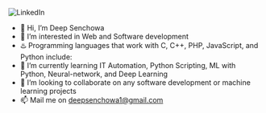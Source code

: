 ![LinkedIn](https://github.com/deep663/deep663/assets/62834469/f8d6ce01-ccce-47aa-b480-5d19d31e5a8a)
- 👋 Hi, I’m Deep Senchowa
- 👀 I’m interested in Web and Software development
- ♨️ Programming languages that work with C, C++, PHP, JavaScript, and Python include:
- 🌱 I’m currently learning IT Automation, Python Scripting, ML with Python, Neural-network, and Deep Learning
- 💞️ I’m looking to collaborate on any software development or machine learning projects
- 📫 Mail me on deepsenchowa1@gmail.com

